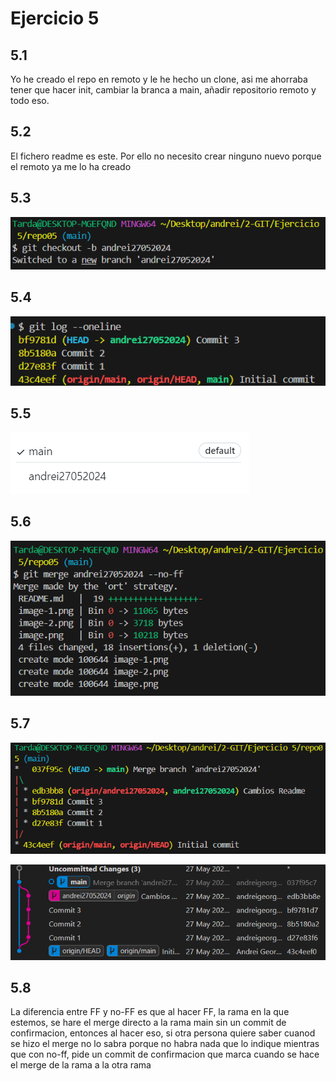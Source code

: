 # Ejercicio 5

## 5.1
Yo he creado el repo en remoto y le he hecho un clone, asi me ahorraba tener que hacer init, cambiar la branca a main, añadir repositorio remoto y todo eso.

## 5.2
El fichero readme es este. Por ello no necesito crear ninguno nuevo porque el remoto ya me lo ha creado

## 5.3
![alt text](img/image.png)

## 5.4
![alt text](img/image-1.png)

## 5.5
![alt text](img/image-2.png)

## 5.6
![alt text](img/image-3.png)

## 5.7
![alt text](img/image-4.png)

![alt text](img/image-5.png)

## 5.8
La diferencia entre FF y no-FF es que al hacer FF, la rama en la que estemos, se hare el merge directo a la rama main sin un commit de confirmacion, entonces al hacer eso, si otra persona quiere saber cuanod se hizo el merge no lo sabra porque no habra nada que lo indique mientras que con no-ff, pide un commit de confirmacion que marca cuando se hace el merge de la rama a la otra rama